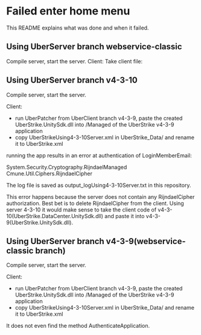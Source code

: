 # Failed enter home menu
This README explains what was done and when it failed.

## Using UberServer branch webservice-classic
Compile server, start the server.
Client:
Take client file:


## Using UberServer branch v4-3-10
Compile server, start the server.

Client:
- run UberPatcher from UberClient branch v4-3-9, paste the created UberStrike.UnitySdk.dll into /Managed of the UberStrike v4-3-9 application
- copy UberStrikeUsing4-3-10Server.xml in UberStrike_Data/ and rename it to UberStrike.xml

running the app results in an error at authentication of LoginMemberEmail:

System.Security.Cryptography.RijndaelManaged
Cmune.Util.Ciphers.RijndaelCipher

The log file is saved as output_logUsing4-3-10Server.txt in this repository.

This error happens because the server does not contain any RijndaelCipher authorization. Best bet is to delete RijndaelCipher from the client. Using server 4-3-10 it would make sense to take the client code of v4-3-10(UberStrike.DataCenter.UnitySdk.dll) and paste it into v4-3-9(UberStrike.UnitySdk.dll).

## Using UberServer branch v4-3-9(webservice-classic branch)
Compile server, start the server.

Client:
- run UberPatcher from UberClient branch v4-3-9, paste the created UberStrike.UnitySdk.dll into /Managed of the UberStrike v4-3-9 application
- copy UberStrikeUsing4-3-10Server.xml in UberStrike_Data/ and rename it to UberStrike.xml

It does not even find the method AuthenticateApplication.